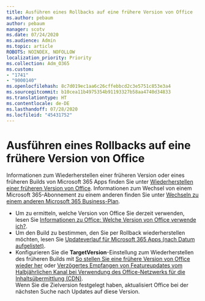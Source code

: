 ```yaml
---
title: Ausführen eines Rollbacks auf eine frühere Version von Office
ms.author: pebaum
author: pebaum
manager: scotv
ms.date: 07/24/2020
ms.audience: Admin
ms.topic: article
ROBOTS: NOINDEX, NOFOLLOW
localization_priority: Priority
ms.collection: Adm_O365
ms.custom:
- "1741"
- "9000140"
ms.openlocfilehash: 8c7d019ec1aa6c26cffebbcd2c3e5751c853e3a4
ms.sourcegitcommit: b10cea11b4975354b91193327b58aa4740d34833
ms.translationtype: HT
ms.contentlocale: de-DE
ms.lasthandoff: 07/28/2020
ms.locfileid: "45431752"
---
```

# <a name="roll-back-to-an-earlier-build-of-office"></a>Ausführen eines Rollbacks auf eine frühere Version von Office

Informationen zum Wiederherstellen einer früheren Version oder eines früheren Builds von Microsoft 365 Apps finden Sie unter [Wiederherstellen einer früheren Version von Office](https://support.microsoft.com/help/2770432/how-to-revert-to-an-earlier-version-of-office-2013-or-office-2016-clic). Informationen zum Wechsel von einem Microsoft 365-Abonnement zu einem anderen finden Sie unter [Wechseln zu einem anderen Microsoft 365 Business-Plan](https://docs.microsoft.com/office365/admin/subscriptions-and-billing/switch-to-a-different-plan).

- Um zu ermitteln, welche Version von Office Sie derzeit verwenden, lesen Sie [Informationen zu Office: Welche Version von Office verwende ich?](https://support.office.com/article/about-office-what-version-of-office-am-i-using-932788b8-a3ce-44bf-bb09-e334518b8b19).
- Um den Build zu bestimmen, den Sie per Rollback wiederherstellen möchten, lesen Sie [Updateverlauf für Microsoft 365 Apps (nach Datum aufgelistet)](https://docs.microsoft.com/officeupdates/update-history-office365-proplus-by-date?redirectSourcePath=%252fen-us%252farticle%252fae942449-1fca-4484-898b-a933ea23def7).
- Konfigurieren Sie die **TargetVersion**-Einstellung zum Wiederherstellen des früheren Builds mit [So stellen Sie eine frühere Version von Office wieder her](https://support.microsoft.com/help/2770432/how-to-revert-to-an-earlier-version-of-office-2013-or-office-2016-clic) oder [Verzögertes Empfangen von Featureupdates vom Halbjährlichen Kanal bei Verwendung des Office-Netzwerks für die Inhaltsübermittlung (CDN)](https://docs.microsoft.com/deployoffice/delay-receiving-feature-updates-from-deferred-channel-for-office-365-proplus#delay-receiving-feature-updates-from-semi-annual-channel-when-using-the-office-content-delivery-network-cdn).</br>
    Wenn Sie die Zielversion festgelegt haben, aktualisiert Office bei der nächsten Suche nach Updates auf diese Version.